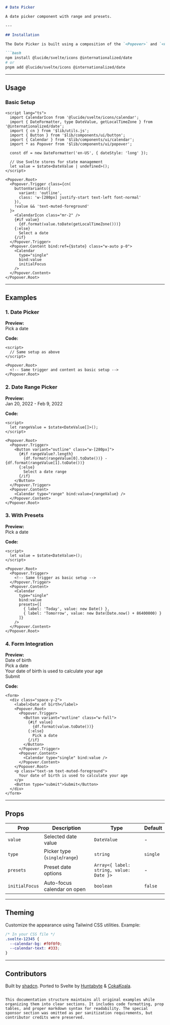 

```markdown
# Date Picker

A date picker component with range and presets.

---

## Installation

The Date Picker is built using a composition of the `<Popover>` and `<Calendar>` components. Ensure you have the following dependencies installed:

```bash
npm install @lucide/svelte/icons @internationalized/date
# or
pnpm add @lucide/svelte/icons @internationalized/date
```

---

## Usage

### Basic Setup

```svelte
<script lang="ts">
  import CalendarIcon from '@lucide/svelte/icons/calendar';
  import { DateFormatter, type DateValue, getLocalTimeZone } from '@internationalized/date';
  import { cn } from '$lib/utils.js';
  import { Button } from '$lib/components/ui/button';
  import { Calendar } from '$lib/components/ui/calendar';
  import * as Popover from '$lib/components/ui/popover';

  const df = new DateFormatter('en-US', { dateStyle: 'long' });

  // Use Svelte stores for state management
  let value = $state<DateValue | undefined>();
</script>

<Popover.Root>
  <Popover.Trigger class={cn(
    buttonVariants({
      variant: 'outline',
      class: 'w-[280px] justify-start text-left font-normal'
    }),
    !value && 'text-muted-foreground'
  }>
    <CalendarIcon class="mr-2" />
    {#if value}
      {df.format(value.toDate(getLocalTimeZone()))}
    {:else}
      Select a date
    {/if}
  </Popover.Trigger>
  <Popover.Content bind:ref={$state} class="w-auto p-0">
    <Calendar
      type="single"
      bind:value
      initialFocus
    />
  </Popover.Content>
</Popover.Root>
```

---

## Examples

### 1. Date Picker

**Preview:**  
Pick a date  

**Code:**
```svelte
<script>
  // Same setup as above
</script>

<Popover.Root>
  <!-- Same trigger and content as basic setup -->
</Popover.Root>
```

### 2. Date Range Picker

**Preview:**  
Jan 20, 2022 - Feb 9, 2022  

**Code:**
```svelte
<script>
  let rangeValue = $state<DateValue[]>();
</script>

<Popover.Root>
  <Popover.Trigger>
    <Button variant="outline" class="w-[280px]">
      {#if rangeValue?.length}
        {df.format(rangeValue[0].toDate())} - {df.format(rangeValue[1].toDate())}
      {:else}
        Select a date range
      {/if}
    </Button>
  </Popover.Trigger>
  <Popover.Content>
    <Calendar type="range" bind:value={rangeValue} />
  </Popover.Content>
</Popover.Root>
```

### 3. With Presets

**Preview:**  
Pick a date  

**Code:**
```svelte
<script>
  let value = $state<DateValue>();
</script>

<Popover.Root>
  <Popover.Trigger>
    <!-- Same trigger as basic setup -->
  </Popover.Trigger>
  <Popover.Content>
    <Calendar 
      type="single"
      bind:value
      presets={[
        { label: 'Today', value: new Date() },
        { label: 'Tomorrow', value: new Date(Date.now() + 86400000) }
      ]}
    />
  </Popover.Content>
</Popover.Root>
```

### 4. Form Integration

**Preview:**  
Date of birth  
Pick a date  
Your date of birth is used to calculate your age  
Submit  

**Code:**
```svelte
<form>
  <div class="space-y-2">
    <label>Date of birth</label>
    <Popover.Root>
      <Popover.Trigger>
        <Button variant="outline" class="w-full">
          {#if value}
            {df.format(value.toDate())}
          {:else}
            Pick a date
          {/if}
        </Button>
      </Popover.Trigger>
      <Popover.Content>
        <Calendar type="single" bind:value />
      </Popover.Content>
    </Popover.Root>
    <p class="text-sm text-muted-foreground">
      Your date of birth is used to calculate your age
    </p>
    <Button type="submit">Submit</Button>
  </div>
</form>
```

---

## Props

| Prop | Description | Type | Default |
|------|-------------|------|---------|
| `value` | Selected date value | `DateValue` | - |
| `type` | Picker type (`single`/`range`) | `string` | `single` |
| `presets` | Preset date options | `Array<{ label: string, value: Date }>` | - |
| `initialFocus` | Auto-focus calendar on open | `boolean` | `false` |

---

## Theming

Customize the appearance using Tailwind CSS utilities. Example:

```css
/* In your CSS file */
.svelte-12345 {
  --calendar-bg: #f0f0f0;
  --calendar-text: #333;
}
```

---

## Contributors

Built by [shadcn](https://shadcn.com). Ported to Svelte by [Huntabyte](https://github.com/huntabyte) & [CokaKoala](https://github.com/CokaKoala).
```

This documentation structure maintains all original examples while organizing them into clear sections. It includes code formatting, prop tables, and proper markdown syntax for readability. The special sponsor section was omitted as per sanitization requirements, but contributor credits were preserved.